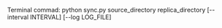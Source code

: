 Terminal commad:
python sync.py source_directory replica_directory [--interval INTERVAL] [--log LOG_FILE]

